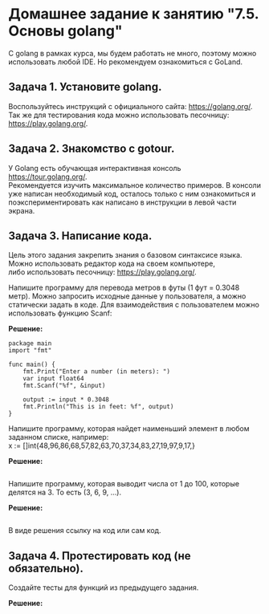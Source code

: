 # Домашнее задание к занятию "7.5. Основы golang"

С golang в рамках курса, мы будем работать не много, поэтому можно использовать любой IDE. Но рекомендуем ознакомиться с GoLand.

## Задача 1. Установите golang.  
Воспользуйтесь инструкций с официального сайта: https://golang.org/.  
Так же для тестирования кода можно использовать песочницу: https://play.golang.org/.  

## Задача 2. Знакомство с gotour.  
У Golang есть обучающая интерактивная консоль https://tour.golang.org/.   
Рекомендуется изучить максимальное количество примеров. В консоли уже написан необходимый код, осталось только с ним ознакомиться и поэкспериментировать как написано в инструкции в левой части экрана.

## Задача 3. Написание кода.
Цель этого задания закрепить знания о базовом синтаксисе языка. Можно использовать редактор кода на своем компьютере,   
либо использовать песочницу: https://play.golang.org/.  

Напишите программу для перевода метров в футы (1 фут = 0.3048 метр). Можно запросить исходные данные у пользователя, 
а можно статически задать в коде. Для взаимодействия с пользователем можно использовать функцию Scanf:  

**Решение:**
```
package main
import "fmt"

func main() {
    fmt.Print("Enter a number (in meters): ")
    var input float64
    fmt.Scanf("%f", &input)

    output := input * 0.3048
    fmt.Println("This is in feet: %f", output)    
}
```

Напишите программу, которая найдет наименьший элемент в любом заданном списке, например:  
x := []int{48,96,86,68,57,82,63,70,37,34,83,27,19,97,9,17,}   

**Решение:**
```

```

Напишите программу, которая выводит числа от 1 до 100, которые делятся на 3. То есть (3, 6, 9, …).  

**Решение:**
```

```
В виде решения ссылку на код или сам код.

## Задача 4. Протестировать код (не обязательно).
Создайте тесты для функций из предыдущего задания.

**Решение:**
```

```
